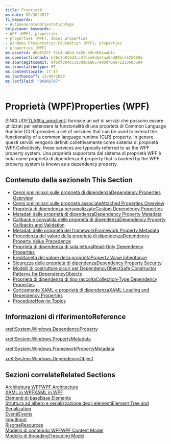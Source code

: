```yaml
---
title: Proprietà
ms.date: 03/30/2017
f1_keywords:
- AutoGeneratedOrientationPage
helpviewer_keywords:
- WPF [WPF], properties
- properties [WPF], about properties
- Windows Presentation Foundation [WPF], properties
- properties [WPF]
ms.assetid: d6e0197f-f2c4-48ed-b45b-b9cdb64aab1c
ms.openlocfilehash: b46c3b81dd3cc4fbbe5dbd4aa6bd09bfe525488d
ms.sourcegitcommit: 9f6df084c53a3da0ea657ed0d708a72213683084
ms.translationtype: MT
ms.contentlocale: it-IT
ms.lasthandoff: 12/09/2020
ms.locfileid: "96966787"
---
```

# <a name="properties-wpf"></a><span data-ttu-id="139ff-102">Proprietà (WPF)</span><span class="sxs-lookup"><span data-stu-id="139ff-102">Properties (WPF)</span></span>
[!INCLUDE[TLA#tla_winclient](../../../includes/tlasharptla-winclient-md.md)] <span data-ttu-id="139ff-103">fornisce un set di servizi che possono essere utilizzati per estendere la funzionalità di una proprietà di Common Language Runtime (CLR).</span><span class="sxs-lookup"><span data-stu-id="139ff-103">provides a set of services that can be used to extend the functionality of a common language runtime (CLR) property.</span></span> <span data-ttu-id="139ff-104">In genere, questi servizi vengono definiti collettivamente come sistema di proprietà WPF.</span><span class="sxs-lookup"><span data-stu-id="139ff-104">Collectively, these services are typically referred to as the WPF property system.</span></span> <span data-ttu-id="139ff-105">Una proprietà supportata dal sistema di proprietà WPF è nota come proprietà di dipendenza.</span><span class="sxs-lookup"><span data-stu-id="139ff-105">A property that is backed by the WPF property system is known as a dependency property.</span></span>  
  
## <a name="in-this-section"></a><span data-ttu-id="139ff-106">Contenuto della sezione</span><span class="sxs-lookup"><span data-stu-id="139ff-106">In This Section</span></span>  

- [<span data-ttu-id="139ff-107">Cenni preliminari sulle proprietà di dipendenza</span><span class="sxs-lookup"><span data-stu-id="139ff-107">Dependency Properties Overview</span></span>](dependency-properties-overview.md)
- [<span data-ttu-id="139ff-108">Cenni preliminari sulle proprietà associate</span><span class="sxs-lookup"><span data-stu-id="139ff-108">Attached Properties Overview</span></span>](attached-properties-overview.md)
- [<span data-ttu-id="139ff-109">Proprietà di dipendenza personalizzate</span><span class="sxs-lookup"><span data-stu-id="139ff-109">Custom Dependency Properties</span></span>](custom-dependency-properties.md)
- [<span data-ttu-id="139ff-110">Metadati delle proprietà di dipendenza</span><span class="sxs-lookup"><span data-stu-id="139ff-110">Dependency Property Metadata</span></span>](dependency-property-metadata.md)
- [<span data-ttu-id="139ff-111">Callback e convalida delle proprietà di dipendenza</span><span class="sxs-lookup"><span data-stu-id="139ff-111">Dependency Property Callbacks and Validation</span></span>](dependency-property-callbacks-and-validation.md)
- [<span data-ttu-id="139ff-112">Metadati delle proprietà del framework</span><span class="sxs-lookup"><span data-stu-id="139ff-112">Framework Property Metadata</span></span>](framework-property-metadata.md)
- [<span data-ttu-id="139ff-113">Precedenza del valore della proprietà di dipendenza</span><span class="sxs-lookup"><span data-stu-id="139ff-113">Dependency Property Value Precedence</span></span>](dependency-property-value-precedence.md)
- [<span data-ttu-id="139ff-114">Proprietà di dipendenza di sola lettura</span><span class="sxs-lookup"><span data-stu-id="139ff-114">Read-Only Dependency Properties</span></span>](read-only-dependency-properties.md)
- [<span data-ttu-id="139ff-115">Ereditarietà del valore della proprietà</span><span class="sxs-lookup"><span data-stu-id="139ff-115">Property Value Inheritance</span></span>](property-value-inheritance.md)
- [<span data-ttu-id="139ff-116">Sicurezza delle proprietà di dipendenza</span><span class="sxs-lookup"><span data-stu-id="139ff-116">Dependency Property Security</span></span>](dependency-property-security.md)
- [<span data-ttu-id="139ff-117">Modelli di costruttore sicuri per DependencyObject</span><span class="sxs-lookup"><span data-stu-id="139ff-117">Safe Constructor Patterns for DependencyObjects</span></span>](safe-constructor-patterns-for-dependencyobjects.md)
- [<span data-ttu-id="139ff-118">Proprietà di dipendenza di tipo raccolta</span><span class="sxs-lookup"><span data-stu-id="139ff-118">Collection-Type Dependency Properties</span></span>](collection-type-dependency-properties.md)
- [<span data-ttu-id="139ff-119">Caricamento XAML e proprietà di dipendenza</span><span class="sxs-lookup"><span data-stu-id="139ff-119">XAML Loading and Dependency Properties</span></span>](xaml-loading-and-dependency-properties.md)
- [<span data-ttu-id="139ff-120">Procedure</span><span class="sxs-lookup"><span data-stu-id="139ff-120">How-to Topics</span></span>](properties-how-to-topics.md)
  
## <a name="reference"></a><span data-ttu-id="139ff-121">Informazioni di riferimento</span><span class="sxs-lookup"><span data-stu-id="139ff-121">Reference</span></span>  
 <xref:System.Windows.DependencyProperty>  
  
 <xref:System.Windows.PropertyMetadata>  
  
 <xref:System.Windows.FrameworkPropertyMetadata>  
  
 <xref:System.Windows.DependencyObject>  
  
## <a name="related-sections"></a><span data-ttu-id="139ff-122">Sezioni correlate</span><span class="sxs-lookup"><span data-stu-id="139ff-122">Related Sections</span></span>  
 [<span data-ttu-id="139ff-123">Architettura WPF</span><span class="sxs-lookup"><span data-stu-id="139ff-123">WPF Architecture</span></span>](wpf-architecture.md)  
  [<span data-ttu-id="139ff-124">XAML in WPF</span><span class="sxs-lookup"><span data-stu-id="139ff-124">XAML in WPF</span></span>](xaml-in-wpf.md)  
  [<span data-ttu-id="139ff-125">Elementi di base</span><span class="sxs-lookup"><span data-stu-id="139ff-125">Base Elements</span></span>](base-elements.md)  
  [<span data-ttu-id="139ff-126">Struttura ad albero e serializzazione degli elementi</span><span class="sxs-lookup"><span data-stu-id="139ff-126">Element Tree and Serialization</span></span>](element-tree-and-serialization.md)  
  [<span data-ttu-id="139ff-127">Eventi</span><span class="sxs-lookup"><span data-stu-id="139ff-127">Events</span></span>](events-wpf.md)  
  [<span data-ttu-id="139ff-128">Input</span><span class="sxs-lookup"><span data-stu-id="139ff-128">Input</span></span>](input-wpf.md)  
  [<span data-ttu-id="139ff-129">Risorse</span><span class="sxs-lookup"><span data-stu-id="139ff-129">Resources</span></span>](resources-wpf.md)  
  [<span data-ttu-id="139ff-130">Modello di contenuto WPF</span><span class="sxs-lookup"><span data-stu-id="139ff-130">WPF Content Model</span></span>](../controls/wpf-content-model.md)  
  [<span data-ttu-id="139ff-131">Modello di threading</span><span class="sxs-lookup"><span data-stu-id="139ff-131">Threading Model</span></span>](threading-model.md)
